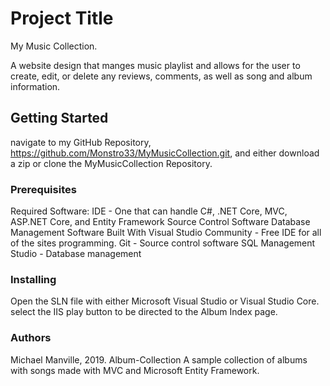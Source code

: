 # Project Title
My Music Collection.

A website design that manges music playlist and allows for the user to create, edit, or delete any reviews, comments, as well as song and album information.

## Getting Started
navigate to my GitHub Repository, https://github.com/Monstro33/MyMusicCollection.git, and either download a zip or clone the MyMusicCollection Repository.

### Prerequisites
Required Software:
IDE - One that can handle C#, .NET Core, MVC, ASP.NET Core, and Entity Framework
Source Control Software
Database Management Software
Built With
Visual Studio Community - Free IDE for all of the sites programming.
Git - Source control software
SQL Management Studio - Database management

### Installing
Open the SLN file with either Microsoft Visual Studio or Visual Studio Core.
select the IIS play button to be directed to the Album Index page.

### Authors
Michael Manville, 2019.
Album-Collection
A sample collection of albums with songs made with MVC and Microsoft Entity Framework.


